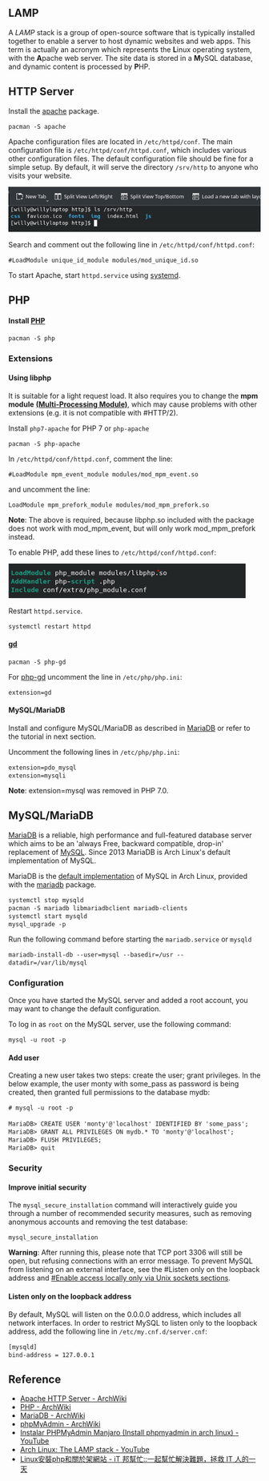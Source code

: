 ## LAMP
A *LAMP* stack is a group of open-source software that is typically installed together to enable a server to host dynamic websites and web apps. This term is actually an acronym which represents the **L**inux operating system, with the **A**pache web server. The site data is stored in a **M**ySQL database, and dynamic content is processed by **P**HP.

## HTTP Server
Install the [apache](https://archlinux.org/packages/?name=apache) package. 
```
pacman -S apache
```
Apache configuration files are located in `/etc/httpd/conf`. The main configuration file is `/etc/httpd/conf/httpd.conf`, which includes various other configuration files. The default configuration file should be fine for a simple setup. By default, it will serve the directory `/srv/http` to anyone who visits your website.

![](https://github.com/a22057916w/Studio/blob/1.0/.meta/LAMP/srv_http.png)

Search and comment out the following line in `/etc/httpd/conf/httpd.conf`:
```
#LoadModule unique_id_module modules/mod_unique_id.so
```

To start Apache, start `httpd.service` using [systemd](https://wiki.archlinux.org/title/Systemd#Using_units). 

## PHP
#### Install [PHP](https://wiki.archlinux.org/title/PHP#Installation)
```
pacman -S php 
```
### Extensions
#### Using libphp
It is suitable for a light request load. It also requires you to change the **mpm module** [**(Multi-Processing Module)**](https://dotblogs.com.tw/grayyin/2020/03/15/115350), which may cause problems with other extensions (e.g. it is not compatible with #HTTP/2).

Install `php7-apache` for PHP 7 or `php-apache`
```
pacman -S php-apache
```
In `/etc/httpd/conf/httpd.conf`, comment the line:
```
#LoadModule mpm_event_module modules/mod_mpm_event.so
```
and uncomment the line:
```
LoadModule mpm_prefork_module modules/mod_mpm_prefork.so
```
**Note**: The above is required, because libphp.so included with the package does not work with mod_mpm_event, but will only work mod_mpm_prefork instead.

To enable PHP, add these lines to `/etc/httpd/conf/httpd.conf`: 

![](https://github.com/a22057916w/Studio/blob/1.0/.meta/LAMP/php_extension.png)

Restart `httpd.service`. 
```
systemctl restart httpd
```
#### [gd](https://tw511.com/a/01/28847.html)
```
pacman -S php-gd
```
For [php-gd](https://archlinux.org/packages/?name=php-gd) uncomment the line in `/etc/php/php.ini`: 
```
extension=gd
```
#### MySQL/MariaDB
Install and configure MySQL/MariaDB as described in [MariaDB](https://wiki.archlinux.org/title/MariaDB) or refer to the tutorial in next section.

Uncomment the following lines in `/etc/php/php.ini`:
```
extension=pdo_mysql
extension=mysqli
```
**Note**: extension=mysql was removed in PHP 7.0.

## MySQL/MariaDB
[MariaDB](https://mariadb.com/) is a reliable, high performance and full-featured database server which aims to be an 'always Free, backward compatible, drop-in' replacement of [MySQL](https://wiki.archlinux.org/title/MySQL). Since 2013 MariaDB is Arch Linux's default implementation of MySQL.

MariaDB is the [default implementation](https://archlinux.org/news/mariadb-replaces-mysql-in-repositories/) of MySQL in Arch Linux, provided with the [mariadb](https://archlinux.org/packages/extra/x86_64/mariadb/) package. 
```
systemctl stop mysqld
pacman -S mariadb libmariadbclient mariadb-clients
systemctl start mysqld
mysql_upgrade -p

```

Run the following command before starting the `mariadb.service` or `mysqld`
```
mariadb-install-db --user=mysql --basedir=/usr --datadir=/var/lib/mysql
```
### Configuration
Once you have started the MySQL server and added a root account, you may want to change the default configuration.

To log in as `root` on the MySQL server, use the following command: 
```
mysql -u root -p
```
#### Add user
Creating a new user takes two steps: create the user; grant privileges. In the below example, the user monty with some_pass as password is being created, then granted full permissions to the database mydb: 
```
# mysql -u root -p

MariaDB> CREATE USER 'monty'@'localhost' IDENTIFIED BY 'some_pass';
MariaDB> GRANT ALL PRIVILEGES ON mydb.* TO 'monty'@'localhost';
MariaDB> FLUSH PRIVILEGES;
MariaDB> quit

```
### Security
#### Improve initial security
The `mysql_secure_installation` command will interactively guide you through a number of recommended security measures, such as removing anonymous accounts and removing the test database:
```
mysql_secure_installation
```

**Warning**: After running this, please note that TCP port 3306 will still be open, but refusing connections with an error message. To prevent MySQL from listening on an external interface, see the #Listen only on the loopback address and [#Enable access locally only via Unix sockets sections](https://wiki.archlinux.org/title/MariaDB#Enable_access_locally_only_via_Unix_sockets).

#### Listen only on the loopback address
By default, MySQL will listen on the 0.0.0.0 address, which includes all network interfaces. In order to restrict MySQL to listen only to the loopback address, add the following line in `/etc/my.cnf.d/server.cnf`:
```
[mysqld]
bind-address = 127.0.0.1
```

## Reference
* [Apache HTTP Server - ArchWiki](https://wiki.archlinux.org/title/Apache_HTTP_Server#PHP)
* [PHP - ArchWiki](https://wiki.archlinux.org/title/PHP#Installation)
* [MariaDB - ArchWiki](https://wiki.archlinux.org/title/MariaDB)
* [phpMyAdmin - ArchWiki](https://wiki.archlinux.org/title/PhpMyAdmin)
* [Instalar PHPMyAdmin Manjaro (Install phpmyadmin in arch linux) - YouTube](https://www.youtube.com/watch?v=a4tXdznN5YE)
* [Arch Linux: The LAMP stack - YouTube](https://www.youtube.com/watch?v=GYnmm97bPxg)
* [Linux安裝php和關於架網站 - iT 邦幫忙::一起幫忙解決難題，拯救 IT 人的一天](https://ithelp.ithome.com.tw/articles/10208287?sc=iThelpR)
